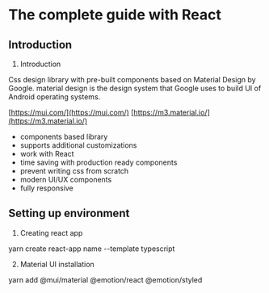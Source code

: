 # The complete guide with React

## Introduction

1. Introduction

Css design library with pre-built components based on Material Design by Google.
material design is the design system that Google uses to build UI of Android operating systems.

[https://mui.com/](https://mui.com/)
[https://m3.material.io/](https://m3.material.io/)

- components based library
- supports additional customizations
- work with React
- time saving with production ready components
- prevent writing css from scratch
- modern UI/UX components
- fully responsive

## Setting up environment

1. Creating react app

yarn create react-app name --template typescript

2. Material UI installation

yarn add @mui/material @emotion/react @emotion/styled
